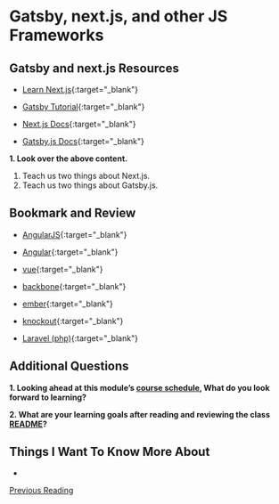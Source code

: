 # Gatsby, next.js, and other JS Frameworks

## Gatsby and next.js Resources

- [Learn Next.js](https://nextjs.org/learn/basics/getting-started){:target="_blank"}

- [Gatsby Tutorial](https://www.gatsbyjs.org/tutorial/){:target="_blank"}

- [Next.js Docs](https://nextjs.org/docs){:target="_blank"}

- [Gatsby.js Docs](https://www.gatsbyjs.org/docs/){:target="_blank"}

**1. Look over the above content.**

  1. Teach us two things about Next.js.
  2. Teach us two things about Gatsby.js.

## Bookmark and Review

- [AngularJS](https://angularjs.org/){:target="_blank"}

- [Angular](https://angular.io/){:target="_blank"}

- [vue](https://vuejs.org/){:target="_blank"}

- [backbone](http://backbonejs.org/){:target="_blank"}

- [ember](https://www.emberjs.com/){:target="_blank"}

- [knockout](https://knockoutjs.com/){:target="_blank"}

- [Laravel (php)](https://laravel.com/){:target="_blank"}

## Additional Questions

**1. Looking ahead at this module’s [course schedule](https://codefellows.github.io/code-401-javascript-guide/curriculum/#module-7), What do you look forward to learning?**


**2. What are your learning goals after reading and reviewing the class [README](https://codefellows.github.io/code-401-javascript-guide/curriculum/)?**

## Things I Want To Know More About

-

[Previous Reading](./class-41.md)
